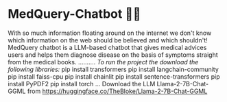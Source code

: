 # MedQuery-Chatbot 💊🤖
With so much information floating around on the internet we don't know which information on the web should be believed and which shouldn't!
MedQuery chatbot is a LLM-based chatbot that gives medical advices users and helps them diagnose disease on the basis of symptoms straight from the medical books.
..........
_To run the project the download the following libraries:_
pip install transformers
pip install langchain-community
pip install faiss-cpu
pip install chainlit
pip install sentence-transformers
pip install PyPDF2
pip install torch
...
Download the LLM Llama-2-7B-Chat-GGML from https://huggingface.co/TheBloke/Llama-2-7B-Chat-GGML
